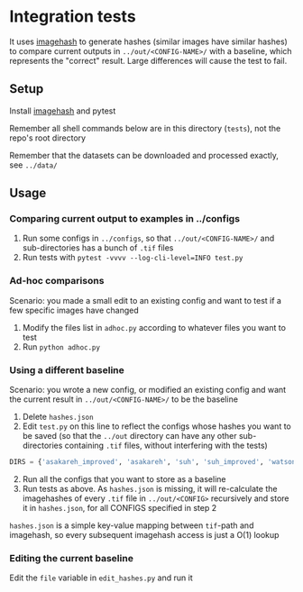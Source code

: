 # Integration tests

It uses [imagehash](https://github.com/JohannesBuchner/imagehash/) to generate hashes (similar images have similar hashes) to compare current outputs in `../out/<CONFIG-NAME>/` with a baseline, which represents the "correct" result. Large differences will cause the test to fail.

## Setup

Install [imagehash](https://github.com/JohannesBuchner/imagehash/) and pytest

Remember all shell commands below are in this directory (`tests`), not the repo's root directory

Remember that the datasets can be downloaded and processed exactly, see `../data/`

## Usage
### Comparing current output to examples in ../configs

1. Run some configs in `../configs`, so that `../out/<CONFIG-NAME>/` and sub-directories has a bunch of `.tif` files
2. Run tests with `pytest -vvvv --log-cli-level=INFO test.py`

### Ad-hoc comparisons

Scenario: you made a small edit to an existing config and want to test if a few specific images have changed

1. Modify the files list in `adhoc.py` according to whatever files you want to test
2. Run `python adhoc.py`

### Using a different baseline

Scenario: you wrote a new config, or modified an existing config and want the current result in `../out/<CONFIG-NAME>/` to be the baseline

1. Delete `hashes.json`
2. Edit `test.py` on this line to reflect the configs whose hashes you want to be saved (so that the `../out` directory can have any other sub-directories containing `.tif` files, without interfering with the tests)

```py
DIRS = {'asakareh_improved', 'asakareh', 'suh', 'suh_improved', 'watson', 'your_config_here'}
```

2. Run all the configs that you want to store as a baseline
3. Run tests as above. As `hashes.json` is missing, it will re-calculate the imagehashes of every `.tif` file in `../out/<CONFIG>` recursively and store it in `hashes.json`, for all CONFIGS specified in step 2

`hashes.json` is a simple key-value mapping between `tif`-path and imagehash, so every subsequent imagehash access is just a O(1) lookup

### Editing the current baseline

Edit the `file` variable in `edit_hashes.py` and run it
